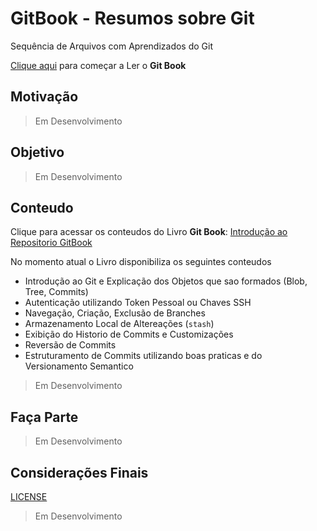 # GitBook - Resumos sobre Git

Sequência de Arquivos com Aprendizados do Git

[Clique aqui](book/00.1_Introducao.md) para começar a Ler o **Git Book**

## Motivação

> Em Desenvolvimento

## Objetivo

> Em Desenvolvimento

## Conteudo

Clique para acessar os conteudos do Livro **Git Book**: [Introdução ao Repositorio GitBook](book/00.1_Introducao.md)

No momento atual o Livro disponibiliza os seguintes conteudos
  - Introdução ao Git e Explicação dos Objetos que sao formados (Blob, Tree, Commits)
  - Autenticação utilizando Token Pessoal ou Chaves SSH
  - Navegação, Criação, Exclusão de Branches
  - Armazenamento Local de Altereações (``stash``)
  - Exibição do Historio de Commits e Customizações
  - Reversão de Commits
  - Estruturamento de Commits utilizando boas praticas e do Versionamento Semantico

> Em Desenvolvimento

## Faça Parte

> Em Desenvolvimento

## Considerações Finais

[LICENSE](LICENSE)

> Em Desenvolvimento
